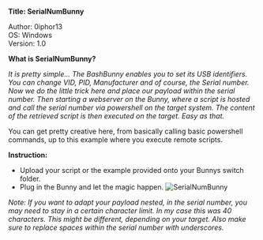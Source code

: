 **Title: SerialNumBunny**

<p>Author: 0iphor13<br>
OS: Windows<br>
Version: 1.0<br>

**What is SerialNumBunny?**

*It is pretty simple... The BashBunny enables you to set its USB identifiers. You can change VID, PID, Manufacturer and of course, the Serial number. Now we do the little trick here and place our payload within the serial number. Then starting a webserver on the Bunny, where a script is hosted and call the serial number via powershell on the target system. The content of the retrieved script is then executed on the target. Easy as that.*

You can get pretty creative here, from basically calling basic powershell commands, up to this example where you execute remote scripts.

**Instruction:**

- Upload your script or the example provided onto your Bunnys switch folder.
- Plug in the Bunny and let the magic happen.
![SerialNumBunny](https://github.com/0iphor13/bashbunny-payloads/assets/79219148/fa11d9b5-e2f2-45a9-a701-5a25220ca226)

_Note: If you want to adapt your payload nested, in the serial number, you may need to stay in a certain character limit. In my case this was 40 characters. This might be different, depending on your target. Also make sure to replace spaces within the serial number with underscores._
